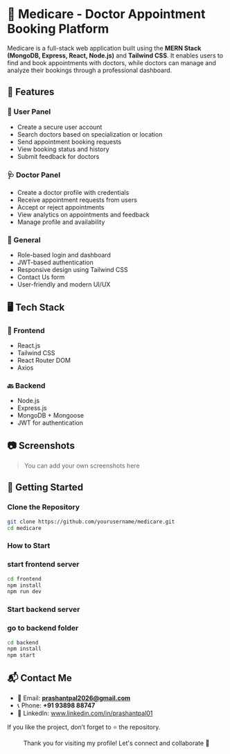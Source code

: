 # 🏥 Medicare - Doctor Appointment Booking Platform

Medicare is a full-stack web application built using the **MERN Stack (MongoDB, Express, React, Node.js)** and **Tailwind CSS**. It enables users to find and book appointments with doctors, while doctors can manage and analyze their bookings through a professional dashboard.

## 🌟 Features

### 👤 User Panel
- Create a secure user account
- Search doctors based on specialization or location
- Send appointment booking requests
- View booking status and history
- Submit feedback for doctors

### 🩺 Doctor Panel
- Create a doctor profile with credentials
- Receive appointment requests from users
- Accept or reject appointments
- View analytics on appointments and feedback
- Manage profile and availability

### 🔧 General
- Role-based login and dashboard
- JWT-based authentication
- Responsive design using Tailwind CSS
- Contact Us form
- User-friendly and modern UI/UX



## 🖥️ Tech Stack

### 🧩 Frontend
- React.js
- Tailwind CSS
- React Router DOM
- Axios

### 🔙 Backend
- Node.js
- Express.js
- MongoDB + Mongoose
- JWT for authentication



## 📷 Screenshots

> You can add your own screenshots here



## 🚀 Getting Started

### Clone the Repository

```bash
git clone https://github.com/yourusername/medicare.git 
cd medicare
```

### How to Start

### start frontend server
```bash
cd frontend
npm install
npm run dev
```
### Start backend server
### go to backend folder
```bash
cd backend
npm install
npm start
```
## 📬 Contact Me

- 📧 Email: **prashantpal2026@gmail.com**  
- 📞 Phone: **+91 93898 88747**  
- 🔗 LinkedIn: www.linkedin.com/in/prashantpal01

If you like the project, don’t forget to ⭐ the repository.

<p align="center">
  Thank you for visiting my profile! Let's connect and collaborate 🤝
</p>


